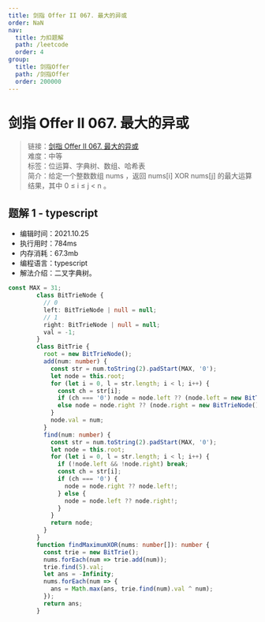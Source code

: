 ```yaml
---
title: 剑指 Offer II 067. 最大的异或
order: NaN
nav:
  title: 力扣题解
  path: /leetcode
  order: 4
group:
  title: 剑指Offer
  path: /剑指Offer
  order: 200000
---
```


# 剑指 Offer II 067. 最大的异或
    
> 链接：[剑指 Offer II 067. 最大的异或](https://leetcode-cn.com/problems/ms70jA/)  
> 难度：中等  
> 标签：位运算、字典树、数组、哈希表  
> 简介：给定一个整数数组 nums ，返回 nums[i] XOR nums[j] 的最大运算结果，其中 0 ≤ i ≤ j < n 。
      
## 题解 1 - typescript
- 编辑时间：2021.10.25
- 执行用时：784ms
- 内存消耗：67.3mb
- 编程语言：typescript
- 解法介绍：二叉字典树。
```typescript
const MAX = 31;
        class BitTrieNode {
          // 0
          left: BitTrieNode | null = null;
          // 1
          right: BitTrieNode | null = null;
          val = -1;
        }
        class BitTrie {
          root = new BitTrieNode();
          add(num: number) {
            const str = num.toString(2).padStart(MAX, '0');
            let node = this.root;
            for (let i = 0, l = str.length; i < l; i++) {
              const ch = str[i];
              if (ch === '0') node = node.left ?? (node.left = new BitTrieNode());
              else node = node.right ?? (node.right = new BitTrieNode());
            }
            node.val = num;
          }
          find(num: number) {
            const str = num.toString(2).padStart(MAX, '0');
            let node = this.root;
            for (let i = 0, l = str.length; i < l; i++) {
              if (!node.left && !node.right) break;
              const ch = str[i];
              if (ch === '0') {
                node = node.right ?? node.left!;
              } else {
                node = node.left ?? node.right!;
              }
            }
            return node;
          }
        }
        function findMaximumXOR(nums: number[]): number {
          const trie = new BitTrie();
          nums.forEach(num => trie.add(num));
          trie.find(5).val;
          let ans = -Infinity;
          nums.forEach(num => {
            ans = Math.max(ans, trie.find(num).val ^ num);
          });
          return ans;
        }
```

      